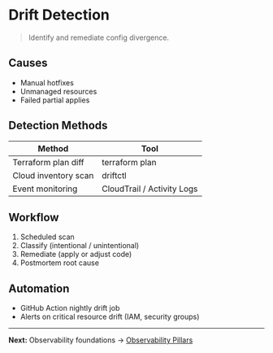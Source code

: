# Drift Detection

> Identify and remediate config divergence.

## Causes
- Manual hotfixes
- Unmanaged resources
- Failed partial applies

## Detection Methods
| Method | Tool |
|--------|------|
| Terraform plan diff | terraform plan |
| Cloud inventory scan | driftctl |
| Event monitoring | CloudTrail / Activity Logs |

## Workflow
1. Scheduled scan
2. Classify (intentional / unintentional)
3. Remediate (apply or adjust code)
4. Postmortem root cause

## Automation
- GitHub Action nightly drift job
- Alerts on critical resource drift (IAM, security groups)

---
**Next:** Observability foundations → [Observability Pillars](../observability/pillars.md)
